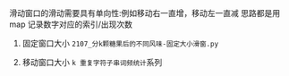 滑动窗口的滑动需要具有单向性:例如移动右一直增，移动左一直减
思路都是用 map 记录数字对应的索引/出现次数

1. 固定窗口大小
   `2107_分k颗糖果后的不同风味-固定大小滑窗.py`

2. 移动窗口大小
   `k 重复字符子串词频统计`系列
